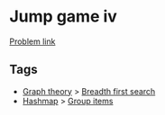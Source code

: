 # Jump game iv

[Problem link](https://leetcode.com/problems/jump-game-iv)

## Tags

* [Graph theory](/README.md#Graph_theory) > [Breadth first search](/README.md#Graph_theory-Breadth_first_search)
* [Hashmap](/README.md#Hashmap) > [Group items](/README.md#Hashmap-Group_items)
